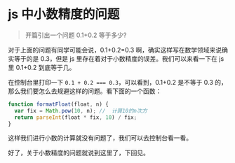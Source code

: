 # js 中小数精度的问题

> 开篇引出一个问题 0.1+0.2 等于多少?

对于上面的问题有同学可能会说，0.1+0.2=0.3 啊，确实这样写在数学领域来说确实等于的是 0.3，但是 js 里存在着对于小数精度的误差。我们可以来看一下在 js 里 0.1+0.2 到底等于几。

在控制台里打印一下 `0.1 + 0.2 === 0.3`，可以看到，0.1+0.2 是不等于 0.3 的，那么我们要怎么去规避这样的问题。看下面的一个函数：

```js
function formatFloat(float, n) {
  var fix = Math.pow(10, n); //  计算10的n次方
  return parseInt(float * fix, 10) / fix;
}
```

这样我们进行小数的计算就没有问题了，我们可以去控制台看一看。

好了，关于小数精度的问题就说到这里了，下回见。
